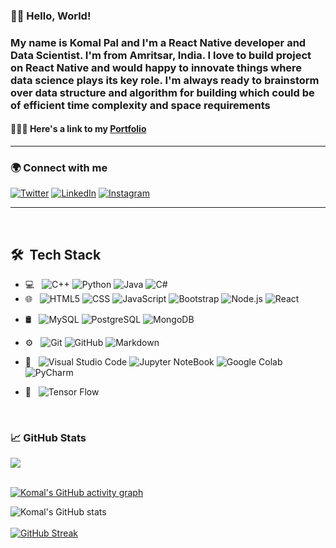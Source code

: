 <!-- ### Hi there 👋 -->

<!--
**Komal7209/Komal7209** is a ✨ _special_ ✨ repository because its `README.md` (this file) appears on your GitHub profile.

Here are some ideas to get you started:

- 🔭 I’m currently working on ...
- 🌱 I’m currently learning ...
- 👯 I’m looking to collaborate on ...
- 🤔 I’m looking for help with ...
- 💬 Ask me about ...
- 📫 How to reach me: ...
- 😄 Pronouns: ...
- ⚡ Fun fact: ...
-->
<!--
"Socials": [
			["fb", "https://www.facebook.com/akansha.pal.3958/"],
			["tw", "https://twitter.com/Komal__Pal"],
			["li", "https://www.linkedin.com/in/komal-pal-8a9a82155/"]
		]

-->



### 👋🏻 Hello, World! 

<!-- ### My name is Ritika Dhiman and I'm a Full stack developer. I'm from Chandigarh, India and currently working as a Machine Learning Research Intern at Design and Innovation Centre, Panjab University and building my technical skills as a Web Developer at Neog Bootcamp. I will be contributing as a mentor at the Open Source Day 2021 in association with virtual Grace Hopper Celebration 2021 and giving back to thhe strong community of women in technology. -->

### My name is Komal Pal and I'm a React Native developer and Data Scientist. I'm from Amritsar, India. I love to build project on React Native and would happy to innovate things where data science plays its key role. I'm always ready to brainstorm over data structure and algorithm for building which could be of efficient time complexity and space requirements 

#### 👩🏻‍💻 Here's a link to my [Portfolio](https://komal7209.github.io/MyPortfolio/) 

<hr>

### 🌍 Connect with me 

[![Twitter][1.1]][1] [![LinkedIn][2.1]][2] [![Instagram][3.1]][3] 
<!-- [![Google Scholar][4.1]][4] -->

<!-- Icons -->

[1.1]: https://img.icons8.com/color/48/000000/linkedin.png (LinkedIn icon with padding)
[2.1]: https://img.icons8.com/color/48/000000/twitter--v1.png (twitter icon with padding)
[3.1]: https://img.icons8.com/color/48/000000/instagram-new--v1.png (instagram icon with padding)
<!-- [4.1]: https://img.icons8.com/color/48/000000/google-scholar--v3.png (google scholar icon with padding) -->

<!-- Links to your social media accounts -->

[1]: https://www.linkedin.com/in/komal-pal-8a9a82155/
[2]: https://twitter.com/Komal__Pal
[3]: https://www.instagram.com/k.p7299/
<!-- [4]: https://scholar.google.com/citations?user=9OV1cLoAAAAJ&hl=en -->

<hr>

<br> 

## 🛠 &nbsp;Tech Stack

- 💻 &nbsp;
  ![C++](https://img.shields.io/badge/-C++-333333?style=flat&logo=C%2B%2B&logoColor=00599C)
  ![Python](https://img.shields.io/badge/-Python-333333?style=flat&logo=python)
  ![Java](https://img.shields.io/badge/-Java-333333?style=flat&logo=Java&logoColor=007396)
  ![C#](https://img.shields.io/badge/-CSharp-333333?style=flat&logo=CSharp&logoColor=007396)
- 🌐 &nbsp;
  ![HTML5](https://img.shields.io/badge/-HTML5-333333?style=flat&logo=HTML5)
  ![CSS](https://img.shields.io/badge/-CSS-333333?style=flat&logo=CSS3&logoColor=1572B6)
  ![JavaScript](https://img.shields.io/badge/-JavaScript-333333?style=flat&logo=javascript)
  ![Bootstrap](https://img.shields.io/badge/-Bootstrap-333333?style=flat&logo=bootstrap&logoColor=563D7C)
  ![Node.js](https://img.shields.io/badge/-Node.js-333333?style=flat&logo=node.js)
  ![React](https://img.shields.io/badge/-React-333333?style=flat&logo=react)
<!--   ![Rails](https://img.shields.io/badge/-Rails-333333?style=flat&logo=ruby) -->
- 🛢 &nbsp;
  ![MySQL](https://img.shields.io/badge/-MySQL-333333?style=flat&logo=mysql)
  ![PostgreSQL](https://img.shields.io/badge/-PostgreSQL-333333?style=flat&logo=postgresql)
  ![MongoDB](https://img.shields.io/badge/-MongoDB-333333?style=flat&logo=MongoDB)
  
- ⚙️ &nbsp;
  ![Git](https://img.shields.io/badge/-Git-333333?style=flat&logo=git)
  ![GitHub](https://img.shields.io/badge/-GitHub-333333?style=flat&logo=github)
  ![Markdown](https://img.shields.io/badge/-Markdown-333333?style=flat&logo=markdown)
- 🔧 &nbsp;
  ![Visual Studio Code](https://img.shields.io/badge/-Visual%20Studio%20Code-333333?style=flat&logo=visual-studio-code&logoColor=007ACC)
  ![Jupyter NoteBook](https://img.shields.io/badge/-Jupyter%20Notebook-333333?style=flat&logo=jupyter-notebook&logoColor=007ACC)
  ![Google Colab](https://img.shields.io/badge/-Google%20Colab-333333?style=flat&logo=google-colab&logoColor=007ACC)
  ![PyCharm](https://img.shields.io/badge/-PyCharm-333333?style=flat&logo=pycharm&logoColor=007ACC) 
  
- 🔬 &nbsp;
  ![Tensor Flow](https://img.shields.io/badge/-Tensor%20Flow-333333?style=flat&logo=tensor-flow&logoColor=007ACC)

<br/>

### &#x1f4c8; GitHub Stats

<a href="https://github.com/komal7209/github-readme-stats">
  <img align="center" src="https://github-readme-stats.vercel.app/api/top-langs/?username=komal7209&layout=compact&theme=radical" />
</a>
</br>
</br>
<!-- <a href="https://github.com/komal7209/github-readme-stats">
  <img align="center" src="https://github-readme-stats.vercel.app/api?username=komal7209&show_icons=true&theme=radical" />
</a> -->


  [![Komal's GitHub activity graph](https://activity-graph.herokuapp.com/graph?username=komal7209&theme=xcode)](https://git.io/komal7209) 
  
   ![Komal's GitHub stats](https://github-readme-stats.vercel.app/api/?username=komal7209&theme=prussian&show_icons=true&count_private=true)
   <br />
   <br />
   [![GitHub Streak](http://github-readme-streak-stats.herokuapp.com/?user=komal7209&theme=prussian&hide_border=true)](https://git.io/streak-stats)
   <br />
   <br />
<!--    ![Skyline](https://github.com/ShreyaPrasad1209/ShreyaPrasad1209/blob/master/github-metrics.svg) -->

